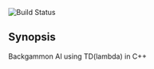 ![Build Status](https://travis-ci.org/hbirler/backgammoncpp.svg?branch=master)

## Synopsis
Backgammon AI using TD(lambda) in C++


